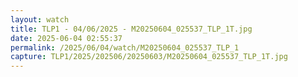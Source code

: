 ```yaml
---
layout: watch
title: TLP1 - 04/06/2025 - M20250604_025537_TLP_1T.jpg
date: 2025-06-04 02:55:37
permalink: /2025/06/04/watch/M20250604_025537_TLP_1
capture: TLP1/2025/202506/20250603/M20250604_025537_TLP_1T.jpg
---
```

